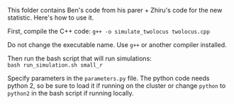 This folder contains Ben's code from his parer + Zhiru's code for the new statistic. Here's how to use it.  
  
First, compile the C++ code:
`g++ -o simulate_twolocus twolocus.cpp`  
  
Do not change the executable name.  Use `g++` or another compiler installed.   
  
Then run the bash script that will run simulations:  
`bash run_simulation.sh small_r`  
  
Specify parameters in the `parameters.py` file.  The python code needs python 2, so be sure to load it if running on the cluster or change `python` to `python2` in the bash script if running locally.

